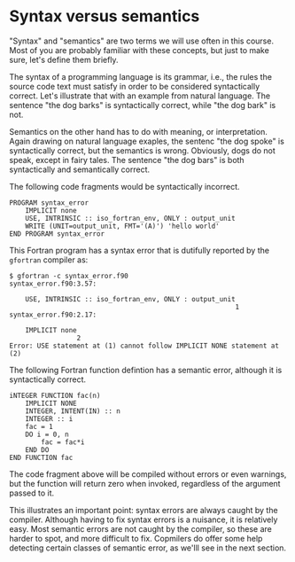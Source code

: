 # Syntax versus semantics

"Syntax" and "semantics" are two terms we will use often in this course. Most of you are probably familiar with these concepts, but just to make sure, let's define them briefly.

The syntax of a programming language is its grammar, i.e., the rules the source code text must satisfy in order to be considered syntactically correct. Let's illustrate that with an example from natural language. The sentence "the dog barks" is syntactically correct, while "the dog bark" is not.

Semantics on the other hand has to do with meaning, or interpretation. Again drawing on natural language exaples, the sentenc "the dog spoke" is syntactically correct, but the semantics is wrong. Obviously, dogs do not speak, except in fairy tales. The sentence "the dog bars" is both syntactically and semantically correct.

The following code fragments would be syntactically incorrect.
```
PROGRAM syntax_error
    IMPLICIT none
    USE, INTRINSIC :: iso_fortran_env, ONLY : output_unit
    WRITE (UNIT=output_unit, FMT='(A)') 'hello world'
END PROGRAM syntax_error
```
This Fortran program has a syntax error that is dutifully reported by the `gfortran` compiler as:
```
$ gfortran -c syntax_error.f90
syntax_error.f90:3.57:

    USE, INTRINSIC :: iso_fortran_env, ONLY : output_unit
                                                         1
syntax_error.f90:2.17:

    IMPLICIT none
                 2
Error: USE statement at (1) cannot follow IMPLICIT NONE statement at (2)
```

The following Fortran function defintion has a semantic error, although it is syntactically correct.
```
iNTEGER FUNCTION fac(n)
    IMPLICIT NONE
    INTEGER, INTENT(IN) :: n
    INTEGER :: i
    fac = 1
    DO i = 0, n
        fac = fac*i
    END DO
END FUNCTION fac
```
The code fragment above will be compiled without errors or even warnings, but the function will return zero when invoked, regardless of the argument passed to it.

This illustrates an important point: syntax errors are always caught by the compiler. Although having to fix syntax errors is a nuisance, it is relatively easy.
Most semantic errors are not caught by the compiler, so these are harder to spot, and more difficult to fix. Copmilers do offer some help detecting certain classes of semantic error, as we'lll see in the next section.
